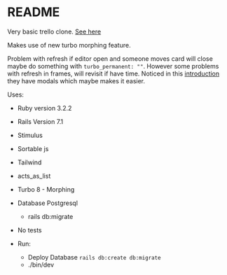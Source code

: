# README

Very basic trello clone. [See here](https://rtc.hamnavoecode.com)

Makes use of new turbo morphing feature.

Problem with refresh if editor open and someone moves card will close maybe do something with ```turbo_permanent: ""```. However some problems with refresh in frames, will revisit if have time. Noticed in this [introduction](https://dev.37signals.com/a-happier-happy-path-in-turbo-with-morphing/) they have modals which maybe makes it easier. 

Uses:

* Ruby version 3.2.2

* Rails Version 7.1

* Stimulus

* Sortable js

* Tailwind

* acts_as_list

* Turbo 8 - Morphing

* Database Postgresql 

  * rails db:migrate

* No tests 

* Run:

  * Deploy Database ```rails db:create db:migrate```
  * ./bin/dev

